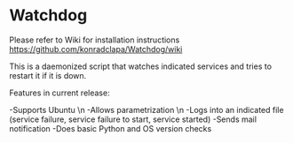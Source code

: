 # Watchdog
Please refer to Wiki for installation instructions https://github.com/konradclapa/Watchdog/wiki


This is a daemonized script that watches indicated services and tries to restart it if it is down.

Features in current release:

-Supports Ubuntu \n
-Allows parametrization \n
-Logs into an indicated file (service failure, service failure to start, service started)
-Sends mail notification
-Does basic Python and OS version checks
